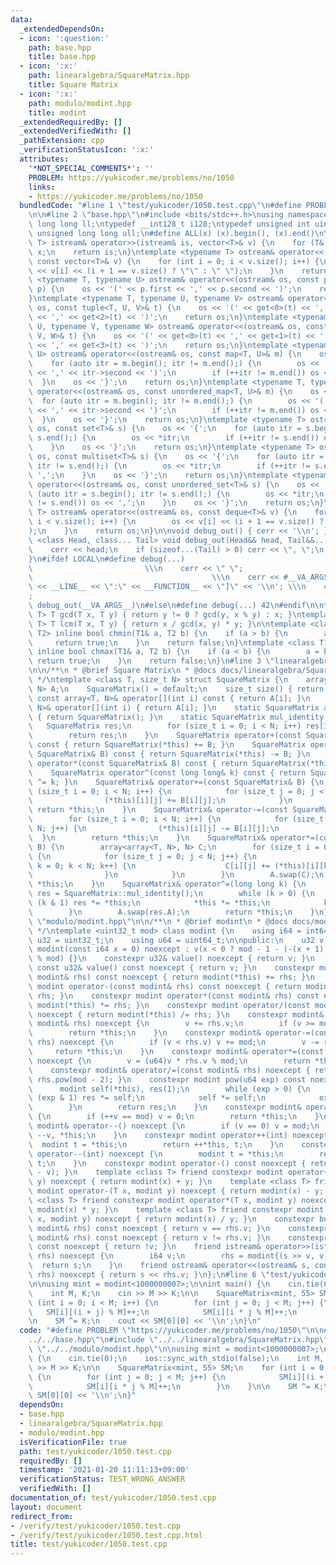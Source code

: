 ```yaml
---
data:
  _extendedDependsOn:
  - icon: ':question:'
    path: base.hpp
    title: base.hpp
  - icon: ':x:'
    path: linearalgebra/SquareMatrix.hpp
    title: Square Matrix
  - icon: ':x:'
    path: modulo/modint.hpp
    title: modint
  _extendedRequiredBy: []
  _extendedVerifiedWith: []
  _pathExtension: cpp
  _verificationStatusIcon: ':x:'
  attributes:
    '*NOT_SPECIAL_COMMENTS*': ''
    PROBLEM: https://yukicoder.me/problems/no/1050
    links:
    - https://yukicoder.me/problems/no/1050
  bundledCode: "#line 1 \"test/yukicoder/1050.test.cpp\"\n#define PROBLEM \"https://yukicoder.me/problems/no/1050\"\
    \n\n#line 2 \"base.hpp\"\n#include <bits/stdc++.h>\nusing namespace std;\ntypedef\
    \ long long ll;\ntypedef __int128_t i128;\ntypedef unsigned int uint;\ntypedef\
    \ unsigned long long ull;\n#define ALL(x) (x).begin(), (x).end()\n\ntemplate <typename\
    \ T> istream& operator>>(istream& is, vector<T>& v) {\n    for (T& x : v) is >>\
    \ x;\n    return is;\n}\ntemplate <typename T> ostream& operator<<(ostream& os,\
    \ const vector<T>& v) {\n    for (int i = 0; i < v.size(); i++) {\n        os\
    \ << v[i] << (i + 1 == v.size() ? \"\" : \" \");\n    }\n    return os;\n}\ntemplate\
    \ <typename T, typename U> ostream& operator<<(ostream& os, const pair<T, U>&\
    \ p) {\n    os << '(' << p.first << ',' << p.second << ')';\n    return os;\n\
    }\ntemplate <typename T, typename U, typename V> ostream& operator<<(ostream&\
    \ os, const tuple<T, U, V>& t) {\n    os << '(' << get<0>(t) << ',' << get<1>(t)\
    \ << ',' << get<2>(t) << ')';\n    return os;\n}\ntemplate <typename T, typename\
    \ U, typename V, typename W> ostream& operator<<(ostream& os, const tuple<T, U,\
    \ V, W>& t) {\n    os << '(' << get<0>(t) << ',' << get<1>(t) << ',' << get<2>(t)\
    \ << ',' << get<3>(t) << ')';\n    return os;\n}\ntemplate <typename T, typename\
    \ U> ostream& operator<<(ostream& os, const map<T, U>& m) {\n    os << '{';\n\
    \    for (auto itr = m.begin(); itr != m.end();) {\n        os << '(' << itr->first\
    \ << ',' << itr->second << ')';\n        if (++itr != m.end()) os << ',';\n  \
    \  }\n    os << '}';\n    return os;\n}\ntemplate <typename T, typename U> ostream&\
    \ operator<<(ostream& os, const unordered_map<T, U>& m) {\n    os << '{';\n  \
    \  for (auto itr = m.begin(); itr != m.end();) {\n        os << '(' << itr->first\
    \ << ',' << itr->second << ')';\n        if (++itr != m.end()) os << ',';\n  \
    \  }\n    os << '}';\n    return os;\n}\ntemplate <typename T> ostream& operator<<(ostream&\
    \ os, const set<T>& s) {\n    os << '{';\n    for (auto itr = s.begin(); itr !=\
    \ s.end();) {\n        os << *itr;\n        if (++itr != s.end()) os << ',';\n\
    \    }\n    os << '}';\n    return os;\n}\ntemplate <typename T> ostream& operator<<(ostream&\
    \ os, const multiset<T>& s) {\n    os << '{';\n    for (auto itr = s.begin();\
    \ itr != s.end();) {\n        os << *itr;\n        if (++itr != s.end()) os <<\
    \ ',';\n    }\n    os << '}';\n    return os;\n}\ntemplate <typename T> ostream&\
    \ operator<<(ostream& os, const unordered_set<T>& s) {\n    os << '{';\n    for\
    \ (auto itr = s.begin(); itr != s.end();) {\n        os << *itr;\n        if (++itr\
    \ != s.end()) os << ',';\n    }\n    os << '}';\n    return os;\n}\ntemplate <typename\
    \ T> ostream& operator<<(ostream& os, const deque<T>& v) {\n    for (int i = 0;\
    \ i < v.size(); i++) {\n        os << v[i] << (i + 1 == v.size() ? \"\" : \" \"\
    );\n    }\n    return os;\n}\n\nvoid debug_out() { cerr << '\\n'; }\ntemplate\
    \ <class Head, class... Tail> void debug_out(Head&& head, Tail&&... tail) {\n\
    \    cerr << head;\n    if (sizeof...(Tail) > 0) cerr << \", \";\n    debug_out(move(tail)...);\n\
    }\n#ifdef LOCAL\n#define debug(...)                                          \
    \                         \\\n    cerr << \" \";                             \
    \                                        \\\n    cerr << #__VA_ARGS__ << \" :[\"\
    \ << __LINE__ << \":\" << __FUNCTION__ << \"]\" << '\\n'; \\\n    cerr << \" \"\
    ;                                                                     \\\n   \
    \ debug_out(__VA_ARGS__)\n#else\n#define debug(...) 42\n#endif\n\ntemplate <typename\
    \ T> T gcd(T x, T y) { return y != 0 ? gcd(y, x % y) : x; }\ntemplate <typename\
    \ T> T lcm(T x, T y) { return x / gcd(x, y) * y; }\n\ntemplate <class T1, class\
    \ T2> inline bool chmin(T1& a, T2 b) {\n    if (a > b) {\n        a = b;\n   \
    \     return true;\n    }\n    return false;\n}\ntemplate <class T1, class T2>\
    \ inline bool chmax(T1& a, T2 b) {\n    if (a < b) {\n        a = b;\n       \
    \ return true;\n    }\n    return false;\n}\n#line 3 \"linearalgebra/SquareMatrix.hpp\"\
    \n\n/**\n * @brief Square Matrix\n * @docs docs/linearalgebra/SquareMatrix.md\n\
    \ */\ntemplate <class T, size_t N> struct SquareMatrix {\n    array<array<T, N>,\
    \ N> A;\n    SquareMatrix() = default;\n    size_t size() { return N; }\n    inline\
    \ const array<T, N>& operator[](int i) const { return A[i]; }\n    inline array<T,\
    \ N>& operator[](int i) { return A[i]; }\n    static SquareMatrix add_identity()\
    \ { return SquareMatrix(); }\n    static SquareMatrix mul_identity() {\n     \
    \   SquareMatrix res;\n        for (size_t i = 0; i < N; i++) res[i][i] = 1;\n\
    \        return res;\n    }\n    SquareMatrix operator+(const SquareMatrix& B)\
    \ const { return SquareMatrix(*this) += B; }\n    SquareMatrix operator-(const\
    \ SquareMatrix& B) const { return SquareMatrix(*this) -= B; }\n    SquareMatrix\
    \ operator*(const SquareMatrix& B) const { return SquareMatrix(*this) *= B; }\n\
    \    SquareMatrix operator^(const long long& k) const { return SquareMatrix(*this)\
    \ ^= k; }\n    SquareMatrix& operator+=(const SquareMatrix& B) {\n        for\
    \ (size_t i = 0; i < N; i++) {\n            for (size_t j = 0; j < N; j++) {\n\
    \                (*this)[i][j] += B[i][j];\n            }\n        }\n       \
    \ return *this;\n    }\n    SquareMatrix& operator-=(const SquareMatrix& B) {\n\
    \        for (size_t i = 0; i < N; i++) {\n            for (size_t j = 0; j <\
    \ N; j++) {\n                (*this)[i][j] -= B[i][j];\n            }\n      \
    \  }\n        return *this;\n    }\n    SquareMatrix& operator*=(const SquareMatrix&\
    \ B) {\n        array<array<T, N>, N> C;\n        for (size_t i = 0; i < N; i++)\
    \ {\n            for (size_t j = 0; j < N; j++) {\n                for (size_t\
    \ k = 0; k < N; k++) {\n                    C[i][j] += (*this)[i][k] * B[k][j];\n\
    \                }\n            }\n        }\n        A.swap(C);\n        return\
    \ *this;\n    }\n    SquareMatrix& operator^=(long long k) {\n        SquareMatrix\
    \ res = SquareMatrix::mul_identity();\n        while (k > 0) {\n            if\
    \ (k & 1) res *= *this;\n            *this *= *this;\n            k >>= 1LL;\n\
    \        }\n        A.swap(res.A);\n        return *this;\n    }\n};\n#line 3\
    \ \"modulo/modint.hpp\"\n\n/**\n * @brief modint\n * @docs docs/modulo/modint.md\n\
    \ */\ntemplate <uint32_t mod> class modint {\n    using i64 = int64_t;\n    using\
    \ u32 = uint32_t;\n    using u64 = uint64_t;\n\npublic:\n    u32 v;\n    constexpr\
    \ modint(const i64 x = 0) noexcept : v(x < 0 ? mod - 1 - (-(x + 1) % mod) : x\
    \ % mod) {}\n    constexpr u32& value() noexcept { return v; }\n    constexpr\
    \ const u32& value() const noexcept { return v; }\n    constexpr modint operator+(const\
    \ modint& rhs) const noexcept { return modint(*this) += rhs; }\n    constexpr\
    \ modint operator-(const modint& rhs) const noexcept { return modint(*this) -=\
    \ rhs; }\n    constexpr modint operator*(const modint& rhs) const noexcept { return\
    \ modint(*this) *= rhs; }\n    constexpr modint operator/(const modint& rhs) const\
    \ noexcept { return modint(*this) /= rhs; }\n    constexpr modint& operator+=(const\
    \ modint& rhs) noexcept {\n        v += rhs.v;\n        if (v >= mod) v -= mod;\n\
    \        return *this;\n    }\n    constexpr modint& operator-=(const modint&\
    \ rhs) noexcept {\n        if (v < rhs.v) v += mod;\n        v -= rhs.v;\n   \
    \     return *this;\n    }\n    constexpr modint& operator*=(const modint& rhs)\
    \ noexcept {\n        v = (u64)v * rhs.v % mod;\n        return *this;\n    }\n\
    \    constexpr modint& operator/=(const modint& rhs) noexcept { return *this *=\
    \ rhs.pow(mod - 2); }\n    constexpr modint pow(u64 exp) const noexcept {\n  \
    \      modint self(*this), res(1);\n        while (exp > 0) {\n            if\
    \ (exp & 1) res *= self;\n            self *= self;\n            exp >>= 1;\n\
    \        }\n        return res;\n    }\n    constexpr modint& operator++() noexcept\
    \ {\n        if (++v == mod) v = 0;\n        return *this;\n    }\n    constexpr\
    \ modint& operator--() noexcept {\n        if (v == 0) v = mod;\n        return\
    \ --v, *this;\n    }\n    constexpr modint operator++(int) noexcept {\n      \
    \  modint t = *this;\n        return ++*this, t;\n    }\n    constexpr modint\
    \ operator--(int) noexcept {\n        modint t = *this;\n        return --*this,\
    \ t;\n    }\n    constexpr modint operator-() const noexcept { return modint(mod\
    \ - v); }\n    template <class T> friend constexpr modint operator+(T x, modint\
    \ y) noexcept { return modint(x) + y; }\n    template <class T> friend constexpr\
    \ modint operator-(T x, modint y) noexcept { return modint(x) - y; }\n    template\
    \ <class T> friend constexpr modint operator*(T x, modint y) noexcept { return\
    \ modint(x) * y; }\n    template <class T> friend constexpr modint operator/(T\
    \ x, modint y) noexcept { return modint(x) / y; }\n    constexpr bool operator==(const\
    \ modint& rhs) const noexcept { return v == rhs.v; }\n    constexpr bool operator!=(const\
    \ modint& rhs) const noexcept { return v != rhs.v; }\n    constexpr bool operator!()\
    \ const noexcept { return !v; }\n    friend istream& operator>>(istream& s, modint&\
    \ rhs) noexcept {\n        i64 v;\n        rhs = modint{(s >> v, v)};\n      \
    \  return s;\n    }\n    friend ostream& operator<<(ostream& s, const modint&\
    \ rhs) noexcept { return s << rhs.v; }\n};\n#line 6 \"test/yukicoder/1050.test.cpp\"\
    \n\nusing mint = modint<1000000007>;\n\nint main() {\n    cin.tie(0);\n    ios::sync_with_stdio(false);\n\
    \    int M, K;\n    cin >> M >> K;\n\n    SquareMatrix<mint, 55> SM;\n    for\
    \ (int i = 0; i < M; i++) {\n        for (int j = 0; j < M; j++) {\n         \
    \   SM[i][(i + j) % M]++;\n            SM[i][i * j % M]++;\n        }\n    }\n\
    \n    SM ^= K;\n    cout << SM[0][0] << '\\n';\n}\n"
  code: "#define PROBLEM \"https://yukicoder.me/problems/no/1050\"\n\n#include \"\
    ../../base.hpp\"\n#include \"../../linearalgebra/SquareMatrix.hpp\"\n#include\
    \ \"../../modulo/modint.hpp\"\n\nusing mint = modint<1000000007>;\n\nint main()\
    \ {\n    cin.tie(0);\n    ios::sync_with_stdio(false);\n    int M, K;\n    cin\
    \ >> M >> K;\n\n    SquareMatrix<mint, 55> SM;\n    for (int i = 0; i < M; i++)\
    \ {\n        for (int j = 0; j < M; j++) {\n            SM[i][(i + j) % M]++;\n\
    \            SM[i][i * j % M]++;\n        }\n    }\n\n    SM ^= K;\n    cout <<\
    \ SM[0][0] << '\\n';\n}"
  dependsOn:
  - base.hpp
  - linearalgebra/SquareMatrix.hpp
  - modulo/modint.hpp
  isVerificationFile: true
  path: test/yukicoder/1050.test.cpp
  requiredBy: []
  timestamp: '2021-01-20 11:11:13+09:00'
  verificationStatus: TEST_WRONG_ANSWER
  verifiedWith: []
documentation_of: test/yukicoder/1050.test.cpp
layout: document
redirect_from:
- /verify/test/yukicoder/1050.test.cpp
- /verify/test/yukicoder/1050.test.cpp.html
title: test/yukicoder/1050.test.cpp
---
```

